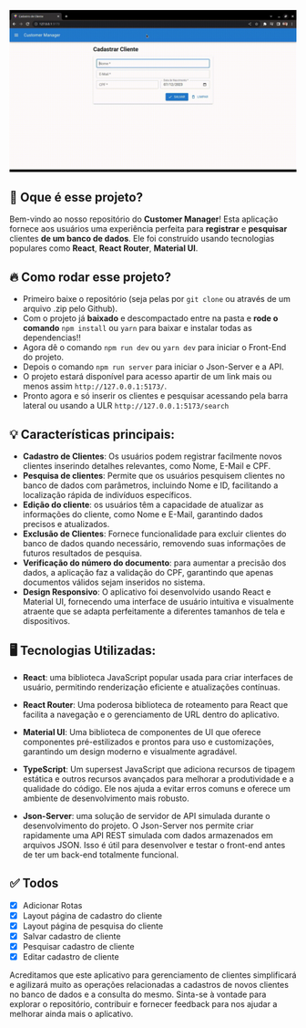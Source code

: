 ![GIF](src/assets/demo.gif)

## 💭 Oque é esse projeto?
Bem-vindo ao nosso repositório do **Customer Manager**! Esta aplicação fornece aos usuários uma experiência perfeita para **registrar** e **pesquisar** clientes **de um banco de dados**. Ele foi construído usando tecnologias populares como **React**, **React Router**, **Material UI**.

## 🔥 Como rodar esse projeto?
- Primeiro baixe o repositório (seja pelas por `git clone` ou através de um arquivo .zip pelo Github).
- Com o projeto já **baixado** e descompactado entre na pasta e **rode o comando** `npm install` ou `yarn` para baixar e instalar todas as dependencias!!
- Agora dê o comando `npm run dev` ou `yarn dev` para iniciar o Front-End do projeto.
- Depois o comando `npm run server` para iniciar o Json-Server e a API.
- O projeto estará disponível para acesso apartir de um link mais ou menos assim `http://127.0.0.1:5173/`.
- Pronto agora e só inserir os clientes e pesquisar acessando pela barra lateral ou usando a ULR `http://127.0.0.1:5173/search`

## 💡 Características principais:

- **Cadastro de Clientes**: Os usuários podem registrar facilmente novos clientes inserindo detalhes relevantes, como Nome, E-Mail e CPF.
- **Pesquisa de clientes**: Permite que os usuários pesquisem clientes no banco de dados com parâmetros, incluindo Nome e ID, facilitando a localização rápida de indivíduos específicos.
- **Edição do cliente**: os usuários têm a capacidade de atualizar as informações do cliente, como Nome e E-Mail, garantindo dados precisos e atualizados.
- **Exclusão de Clientes**: Fornece funcionalidade para excluir clientes do banco de dados quando necessário, removendo suas informações de futuros resultados de pesquisa.
- **Verificação do número do documento**: para aumentar a precisão dos dados, a aplicação faz a validação do CPF, garantindo que apenas documentos válidos sejam inseridos no sistema.
- **Design Responsivo**: O aplicativo foi desenvolvido usando React e Material UI, fornecendo uma interface de usuário intuitiva e visualmente atraente que se adapta perfeitamente a diferentes tamanhos de tela e dispositivos.

## 🖥️ Tecnologias Utilizadas:

- **React**: uma biblioteca JavaScript popular usada para criar interfaces de usuário, permitindo renderização eficiente e atualizações contínuas.

- **React Router**: Uma poderosa biblioteca de roteamento para React que facilita a navegação e o gerenciamento de URL dentro do aplicativo.

- **Material UI**: Uma biblioteca de componentes de UI que oferece componentes pré-estilizados e prontos para uso e customizações, garantindo um design moderno e visualmente agradável.

- **TypeScript**: Um supersest JavaScript que adiciona recursos de tipagem estática e outros recursos avançados para melhorar a produtividade e a qualidade do código. Ele nos ajuda a evitar erros comuns e oferece um ambiente de desenvolvimento mais robusto.

- **Json-Server**: uma solução de servidor de API simulada durante o desenvolvimento do projeto. O Json-Server nos permite criar rapidamente uma API REST simulada com dados armazenados em arquivos JSON. Isso é útil para desenvolver e testar o front-end antes de ter um back-end totalmente funcional.

## ✅ Todos

- [x] Adicionar Rotas
- [x] Layout página de cadastro do cliente
- [x] Layout página de pesquisa do cliente
- [x] Salvar cadastro de cliente
- [x] Pesquisar cadastro de cliente
- [x] Editar cadastro de cliente

Acreditamos que este aplicativo para gerenciamento de clientes simplificará e agilizará muito as operações relacionadas a cadastros de novos clientes no banco de dados e a consulta do mesmo. Sinta-se à vontade para explorar o repositório, contribuir e fornecer feedback para nos ajudar a melhorar ainda mais o aplicativo.

